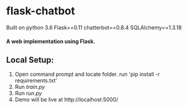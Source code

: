 # flask-chatbot
Built on python 3.6
Flask==0.11
chatterbot==0.8.4
SQLAlchemy==1.3.18

#### A web implementation using Flask.

## Local Setup:
 1. Open command prompt and locate folder. run 'pip install -r requirements.txt'
 2. Run *train.py*
 3. Run *run.py*
 4. Demo will be live at http://localhost:5000/

